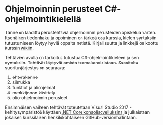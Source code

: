 # Ohjelmoinnin perusteet C#-ohjelmointikielellä

Tänne on laadittu perustehtäviä ohjelmoinnin perusteiden opiskelua varten. Itsenäinen tiedonhaku ja oppiminen on tärkeä osa kurssia, kielen syntaksiin tutustumiseen löytyy hyviä oppaita netistä. Kirjallisuutta ja linkkejä on koottu kurssin [wikiin](https://github.com/ekoodi/ekoodi-2/wiki/Ohjelmoinnin-perusteet). 

Tehtävien avulla on tarkoitus tutustua C#-ohjelmointikieleen ja sen syntaksiin. Tehtävät löytyvät omista teemakansioistaan.
Suositeltu suoritusjärjestys on seuraava:

1. ehtorakenne
2. silmukka
3. funktiot ja aliohjelmat
4. merkkijonon käsittely
5. olio-ohjelmoinnin perusteet

Ensimmäisen vaiheen tehtävät toteutetaan [Visual Studio 2017](https://www.visualstudio.com/vs/) -kehitysympäristöä käyttäen [.NET Core konsolisovelluksina](https://docs.microsoft.com/en-us/dotnet/core/tutorials/with-visual-studio) ja julkaistaan jokaisen kurssilaisen henkilökohtaiseen GitHub-versionhallintaan.

